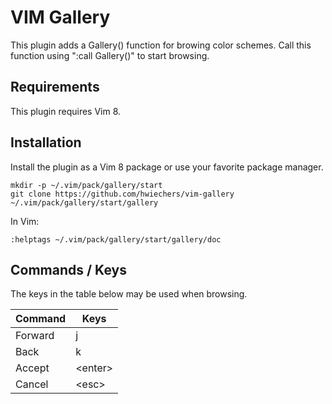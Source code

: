 # VIM Gallery

This plugin adds a Gallery() function for browing color schemes. Call this
function using ":call Gallery()" to start browsing.

## Requirements

This plugin requires Vim 8.

## Installation

Install the plugin as a Vim 8 package or use your favorite package manager.
```
mkdir -p ~/.vim/pack/gallery/start
git clone https://github.com/hwiechers/vim-gallery ~/.vim/pack/gallery/start/gallery
```
In Vim:
```
:helptags ~/.vim/pack/gallery/start/gallery/doc
```

## Commands / Keys

The keys in the table below may be used when browsing.

|Command|Keys    |
|-------|--------|
|Forward|j       |
|Back   |k       |
|Accept |\<enter> |
|Cancel |\<esc>   |
